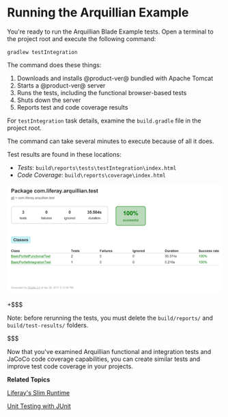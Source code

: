 # Running the Arquillian Example [](id=running-the-arquillian-example)

You're ready to run the Arquillian Blade Example tests. Open a terminal to the
project root and execute the following command:

    gradlew testIntegration

The command does these things:

1.  Downloads and installs @product-ver@ bundled with Apache Tomcat
2.  Starts a @product-ver@ server
3.  Runs the tests, including the functional browser-based tests
4.  Shuts down the server
5.  Reports test and code coverage results

For `testIntegration` task details, examine the `build.gradle` file in the
project root. 

The command can take several minutes to execute because of all it does.  

Test results are found in these locations:

-   *Tests*: `build\reports\tests\testIntegration\index.html`
-   *Code Coverage*: `build\reports\coverage\index.html`

![Figure 1: Open the test reports to analyze the results.](../../../images/arquillian-example-test-results.png)

+$$$

Note: before rerunning the tests, you must delete the `build/reports/` and
`build/test-results/` folders.

$$$

Now that you've examined Arquillian functional and integration tests and JaCoCo
code coverage capabilities, you can create similar tests and improve test code
coverage in your projects. 

**Related Topics**

[Liferay's Slim Runtime](/develop/tutorials/-/knowledge_base/7-0/liferay-slim-runtime)

[Unit Testing with JUnit](/develop/tutorials/-/knowledge_base/7-0/unit-testing-with-junit)
